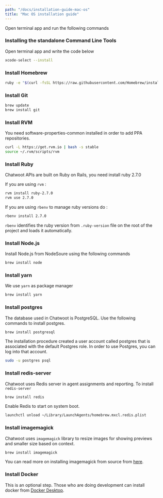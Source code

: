 ```yaml
---
path: "/docs/installation-guide-mac-os"
title: "Mac OS installation guide"
---
```


Open terminal app and run the following commands

### Installing the standalone Command Line Tools

Open terminal app and write the code below

```bash
xcode-select --install
```

### Install Homebrew

```bash
ruby -e "$(curl -fsSL https://raw.githubusercontent.com/Homebrew/install/master/install)"
```

### Install Git

```bash
brew update
brew install git
```

### Install RVM

You need software-properties-common installed in order to add PPA repositories.

```bash
curl -L https://get.rvm.io | bash -s stable
source ~/.rvm/scripts/rvm
```

### Install Ruby

Chatwoot APIs are built on Ruby on Rails, you need install ruby 2.7.0

If you are using `rvm` :

```bash
rvm install ruby-2.7.0
rvm use 2.7.0
```

If you are using `rbenv` to manage ruby versions do :

```bash
rbenv install 2.7.0
```

`rbenv` identifies the ruby version from `.ruby-version` file on the root of the project and loads it automatically.

### Install Node.js

Install Node.js from NodeSoure using the following commands

```bash
brew install node
```

### Install yarn

We use `yarn` as package manager

```bash
brew install yarn
```

### Install postgres

The database used in Chatwoot is PostgreSQL. Use the following commands to install postgres.

```bash
brew install postgresql
```

The installation procedure created a user account called postgres that is associated with the default Postgres role. In order to use Postgres, you can log into that account.

```bash
sudo -u postgres psql
```

### Install redis-server

Chatwoot uses Redis server in agent assignments and reporting. To install `redis-server`

```bash
brew install redis
```

Enable Redis to start on system boot.

```bash
launchctl unload ~/Library/LaunchAgents/homebrew.mxcl.redis.plist
```

### Install imagemagick
Chatwoot uses `imagemagick` library to resize images for showing previews and smaller size based on context.

```bash
brew install imagemagick
```

You can read more on installing imagemagick from source from [here](https://imagemagick.org/script/download.php).

### Install Docker

This is an optional step. Those who are doing development can install docker from [Docker Desktop](https://www.docker.com/products/docker-desktop).
